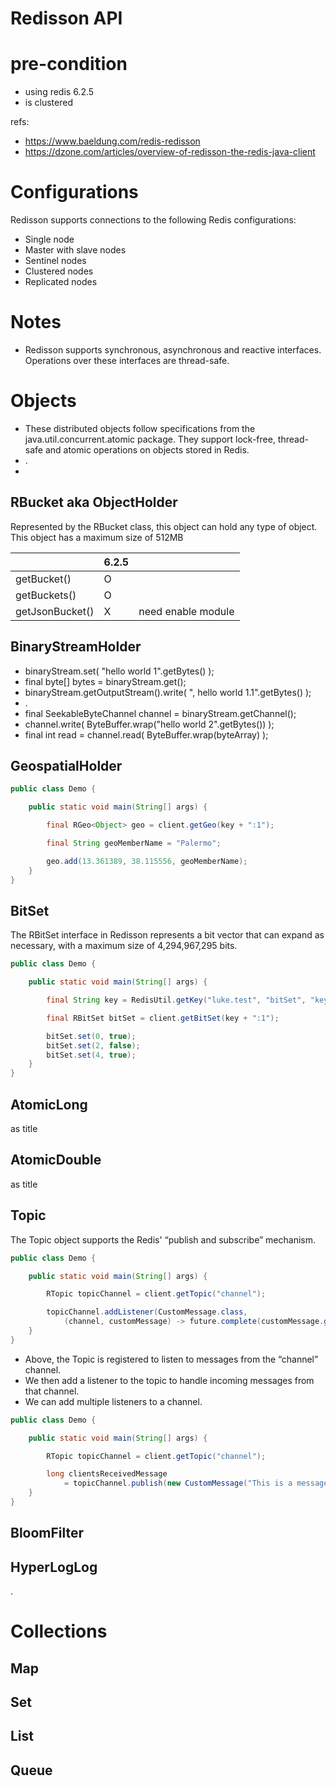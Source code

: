 # Redisson API

# pre-condition

- using redis 6.2.5
- is clustered

refs:

- https://www.baeldung.com/redis-redisson
- https://dzone.com/articles/overview-of-redisson-the-redis-java-client

# Configurations

Redisson supports connections to the following Redis configurations:

- Single node
- Master with slave nodes
- Sentinel nodes
- Clustered nodes
- Replicated nodes

# Notes

- Redisson supports synchronous, asynchronous and reactive interfaces. Operations over these interfaces are thread-safe.

# Objects

- These distributed objects follow specifications from the java.util.concurrent.atomic package. They support lock-free,
  thread-safe and atomic operations on objects stored in Redis.
- .
-

## RBucket aka ObjectHolder

Represented by the RBucket class, this object can hold any type of object. This object has a maximum size of 512MB

|                 | 6.2.5 |                    | 
|-----------------|-------|--------------------|
| getBucket()     | O     |                    | 
| getBuckets()    | O     |                    | 
| getJsonBucket() | X     | need enable module | 

## BinaryStreamHolder

- binaryStream.set( "hello world 1".getBytes() );
- final byte[] bytes = binaryStream.get();
- binaryStream.getOutputStream().write( ", hello world 1.1".getBytes() );
- .
- final SeekableByteChannel channel = binaryStream.getChannel();
- channel.write( ByteBuffer.wrap("hello world 2".getBytes()) );
- final int read = channel.read( ByteBuffer.wrap(byteArray) );

## GeospatialHolder

```java
public class Demo {

	public static void main(String[] args) {

		final RGeo<Object> geo = client.getGeo(key + ":1");

		final String geoMemberName = "Palermo";

		geo.add(13.361389, 38.115556, geoMemberName);
	}
}
```

## BitSet

The RBitSet interface in Redisson represents a bit vector that can expand as necessary, with a maximum size of
4,294,967,295 bits.

```java
public class Demo {

	public static void main(String[] args) {

		final String key = RedisUtil.getKey("luke.test", "bitSet", "key");

		final RBitSet bitSet = client.getBitSet(key + ":1");

		bitSet.set(0, true);
		bitSet.set(2, false);
		bitSet.set(4, true);
	}
}
```

## AtomicLong

as title

## AtomicDouble

as title

## Topic

The Topic object supports the Redis' “publish and subscribe” mechanism.

```java
public class Demo {

	public static void main(String[] args) {

		RTopic topicChannel = client.getTopic("channel");

		topicChannel.addListener(CustomMessage.class,
			(channel, customMessage) -> future.complete(customMessage.getMessage()));
	}
}
```

- Above, the Topic is registered to listen to messages from the “channel” channel.
- We then add a listener to the topic to handle incoming messages from that channel.
- We can add multiple listeners to a channel.

```java
public class Demo {

	public static void main(String[] args) {

		RTopic topicChannel = client.getTopic("channel");

		long clientsReceivedMessage
			= topicChannel.publish(new CustomMessage("This is a message"));
	}
}
```

## BloomFilter

## HyperLogLog

.

# Collections

## Map

## Set

## List

## Queue





